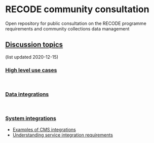 # RECODE community consultation
Open repository for public consultation on the RECODE programme requirements and community collections data management

## [Discussion topics](https://github.com/NaturalHistoryMuseum/recode-consultation/discussions)
(list updated 2020-12-15)

### [High level use cases](https://github.com/NaturalHistoryMuseum/recode-consultation/discussions?discussions_q=category%3A%22High+level+use+cases%22)
<br/>

### [Data integrations](https://github.com/NaturalHistoryMuseum/recode-consultation/discussions?discussions_q=category%3A%22Data+integrations%22)
<br/>

### [System integrations](https://github.com/NaturalHistoryMuseum/recode-consultation/discussions?discussions_q=category%3A%22System+integrations%22)

- [Examples of CMS integrations](https://github.com/NaturalHistoryMuseum/recode-consultation/discussions/12)  
- [Understanding service integration requirements](https://github.com/NaturalHistoryMuseum/recode-consultation/discussions/13)